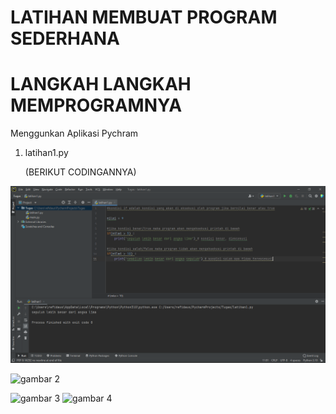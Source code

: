 # LATIHAN MEMBUAT PROGRAM SEDERHANA
# LANGKAH LANGKAH MEMPROGRAMNYA
Menggunkan Aplikasi Pychram <p>
1. latihan1.py <p>
(BERIKUT CODINGANNYA) <p>

![gambar 1](screenshot/ss1.png.png) <p>
![gambar 2](screenshot/ss2.png) <p>
![gambar 3](screenshot/ss3.png)
![gambar 4](screenshot/ss4.png)